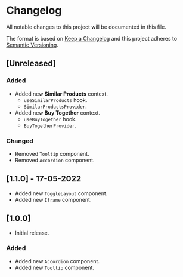 # Changelog

All notable changes to this project will be documented in this file.

The format is based on [Keep a Changelog](http://keepachangelog.com/en/1.0.0/)
and this project adheres to [Semantic Versioning](http://semver.org/spec/v2.0.0.html).

## [Unreleased]

### Added

- Added new **Similar Products** context.
  - `useSimilarProducts` hook.
  - `SimilarProductsProvider`.
- Added new **Buy Together** context.
  - `useBuyTogether` hook.
  - `BuyTogetherProvider`.

### Changed

- Removed `Tooltip` component.
- Removed `Accordion` component.

## [1.1.0] - 17-05-2022

- Added new `ToggleLayout` component.
- Added new `Iframe` component.

## [1.0.0]

- Initial release.

### Added

- Added new `Accordion` component.
- Added new `Tooltip` component.
